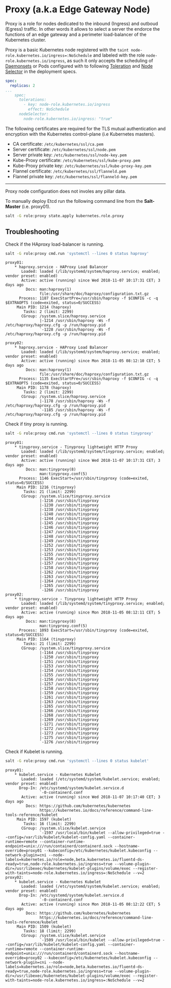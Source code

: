 # Proxy (a.k.a Edge Gateway Node)

Proxy is a role for nodes dedicated to the inbound (Ingress) and outboud (Egress) traffic. In other words it allows to select a server the endorce the functions of an edge gateway and a perimeter load-balancer of the Kubernetes cluster.

Proxy is a basic Kubernetes node registered with the `taint node-role.kubernetes.io/ingress=:NoSchedule` and labeled with the role `node-role.kubernetes.io/ingress`, as such it only accepts the scheduling of [Daemonsets](https://kubernetes.io/docs/concepts/workloads/controllers/daemonset/) or Pods configured with to following [Toleration](https://kubernetes.io/docs/concepts/configuration/taint-and-toleration/) and [Node Selector](https://kubernetes.io/docs/concepts/configuration/assign-pod-node/) in the deployment specs.

```yaml
spec:
  replicas: 2
...
    spec:
      tolerations:
        - key: node-role.kubernetes.io/ingress
          effect: NoSchedule
      nodeSelector:
        node-role.kubernetes.io/ingress: "true"
```

The following certificates are required for the TLS mutual authentication and encryption with the Kubernetes control-plane (i.e Kubernetes masters).

* CA certificate: `/etc/kubernetes/ssl/ca.pem`
* Server certificate: `/etc/kubernetes/ssl/node.pem`
* Server private key: `/etc/kubernetes/ssl/node-key.pem`
* Kube-Proxy certificate: `/etc/kubernetes/ssl/kube-proxy.pem`
* Kube-Proxy private key: `/etc/kubernetes/ssl/kube-proxy-key.pem`
* Flannel certificate: `/etc/kubernetes/ssl/flanneld.pem`
* Flannel private key: `/etc/kubernetes/ssl/flanneld-key.pem`

---

Proxy node configuration does not involes any pillar data.



To manually deploy Etcd run the following command line from the **Salt-Master** (i.e. proxy01).

```bash
salt -G role:proxy state.apply kubernetes.role.proxy
```

## Troubleshooting

Check if the HAproxy load-balancer is running.

```bash
salt -G role:proxy cmd.run 'systemctl --lines 0 status haproxy'
```

```text
proxy01:
    * haproxy.service - HAProxy Load Balancer
       Loaded: loaded (/lib/systemd/system/haproxy.service; enabled; vendor preset: enabled)
       Active: active (running) since Wed 2018-11-07 10:17:31 CET; 3 days ago
         Docs: man:haproxy(1)
               file:/usr/share/doc/haproxy/configuration.txt.gz
      Process: 1187 ExecStartPre=/usr/sbin/haproxy -f $CONFIG -c -q $EXTRAOPTS (code=exited, status=0/SUCCESS)
     Main PID: 1214 (haproxy)
        Tasks: 2 (limit: 2299)
       CGroup: /system.slice/haproxy.service
               |-1214 /usr/sbin/haproxy -Ws -f /etc/haproxy/haproxy.cfg -p /run/haproxy.pid
               `-1228 /usr/sbin/haproxy -Ws -f /etc/haproxy/haproxy.cfg -p /run/haproxy.pid

proxy02:
    * haproxy.service - HAProxy Load Balancer
       Loaded: loaded (/lib/systemd/system/haproxy.service; enabled; vendor preset: enabled)
       Active: active (running) since Mon 2018-11-05 08:12:10 CET; 5 days ago
         Docs: man:haproxy(1)
               file:/usr/share/doc/haproxy/configuration.txt.gz
      Process: 1135 ExecStartPre=/usr/sbin/haproxy -f $CONFIG -c -q $EXTRAOPTS (code=exited, status=0/SUCCESS)
     Main PID: 1178 (haproxy)
        Tasks: 2 (limit: 2299)
       CGroup: /system.slice/haproxy.service
               |-1178 /usr/sbin/haproxy -Ws -f /etc/haproxy/haproxy.cfg -p /run/haproxy.pid
               `-1185 /usr/sbin/haproxy -Ws -f /etc/haproxy/haproxy.cfg -p /run/haproxy.pid

```

Check if tiny proxy is running.

```bash
salt -G role:proxy cmd.run 'systemctl --lines 0 status tinyproxy'
```

```text
proxy01:
    * tinyproxy.service - Tinyproxy lightweight HTTP Proxy
       Loaded: loaded (/lib/systemd/system/tinyproxy.service; enabled; vendor preset: enabled)
       Active: active (running) since Wed 2018-11-07 10:17:31 CET; 3 days ago
         Docs: man:tinyproxy(8)
               man:tinyproxy.conf(5)
      Process: 1146 ExecStart=/usr/sbin/tinyproxy (code=exited, status=0/SUCCESS)
     Main PID: 1216 (tinyproxy)
        Tasks: 21 (limit: 2299)
       CGroup: /system.slice/tinyproxy.service
               |-1216 /usr/sbin/tinyproxy
               |-1230 /usr/sbin/tinyproxy
               |-1238 /usr/sbin/tinyproxy
               |-1240 /usr/sbin/tinyproxy
               |-1244 /usr/sbin/tinyproxy
               |-1245 /usr/sbin/tinyproxy
               |-1246 /usr/sbin/tinyproxy
               |-1247 /usr/sbin/tinyproxy
               |-1248 /usr/sbin/tinyproxy
               |-1249 /usr/sbin/tinyproxy
               |-1252 /usr/sbin/tinyproxy
               |-1253 /usr/sbin/tinyproxy
               |-1255 /usr/sbin/tinyproxy
               |-1256 /usr/sbin/tinyproxy
               |-1257 /usr/sbin/tinyproxy
               |-1258 /usr/sbin/tinyproxy
               |-1262 /usr/sbin/tinyproxy
               |-1263 /usr/sbin/tinyproxy
               |-1264 /usr/sbin/tinyproxy
               |-1265 /usr/sbin/tinyproxy
               `-1266 /usr/sbin/tinyproxy
proxy02:
    * tinyproxy.service - Tinyproxy lightweight HTTP Proxy
       Loaded: loaded (/lib/systemd/system/tinyproxy.service; enabled; vendor preset: enabled)
       Active: active (running) since Mon 2018-11-05 08:12:11 CET; 5 days ago
         Docs: man:tinyproxy(8)
               man:tinyproxy.conf(5)
      Process: 1093 ExecStart=/usr/sbin/tinyproxy (code=exited, status=0/SUCCESS)
     Main PID: 1164 (tinyproxy)
        Tasks: 21 (limit: 2299)
       CGroup: /system.slice/tinyproxy.service
               |-1164 /usr/sbin/tinyproxy
               |-1250 /usr/sbin/tinyproxy
               |-1251 /usr/sbin/tinyproxy
               |-1253 /usr/sbin/tinyproxy
               |-1254 /usr/sbin/tinyproxy
               |-1255 /usr/sbin/tinyproxy
               |-1256 /usr/sbin/tinyproxy
               |-1257 /usr/sbin/tinyproxy
               |-1258 /usr/sbin/tinyproxy
               |-1259 /usr/sbin/tinyproxy
               |-1261 /usr/sbin/tinyproxy
               |-1263 /usr/sbin/tinyproxy
               |-1265 /usr/sbin/tinyproxy
               |-1266 /usr/sbin/tinyproxy
               |-1268 /usr/sbin/tinyproxy
               |-1269 /usr/sbin/tinyproxy
               |-1271 /usr/sbin/tinyproxy
               |-1272 /usr/sbin/tinyproxy
               |-1273 /usr/sbin/tinyproxy
               |-1275 /usr/sbin/tinyproxy
               `-1276 /usr/sbin/tinyproxy
```

Check if Kubelet is running.

```bash
salt -G role:proxy cmd.run 'systemctl --lines 0 status kubelet'
```

```text
proxy01:
    * kubelet.service - Kubernetes Kubelet
       Loaded: loaded (/etc/systemd/system/kubelet.service; enabled; vendor preset: enabled)
      Drop-In: /etc/systemd/system/kubelet.service.d
               `-0-containerd.conf
       Active: active (running) since Wed 2018-11-07 10:17:40 CET; 3 days ago
         Docs: https://github.com/kubernetes/kubernetes
               https://kubernetes.io/docs/reference/command-line-tools-reference/kubelet
     Main PID: 1597 (kubelet)
        Tasks: 16 (limit: 2299)
       CGroup: /system.slice/kubelet.service
               `-1597 /usr/local/bin/kubelet --allow-privileged=true --config=/var/lib/kubelet/kubelet-config.yaml --container-runtime=remote --container-runtime-endpoint=unix:///run/containerd/containerd.sock --hostname-override=proxy01 --kubeconfig=/etc/kubernetes/kubelet.kubeconfig --network-plugin=cni --node-labels=kubernetes.io/role=node,beta.kubernetes.io/fluentd-ds-ready=true,node-role.kubernetes.io/ingress=true --volume-plugin-dir=/usr/libexec/kubernetes/kubelet-plugins/volume/exec --register-with-taints=node-role.kubernetes.io/ingress=:NoSchedule --v=2
proxy02:
    * kubelet.service - Kubernetes Kubelet
       Loaded: loaded (/etc/systemd/system/kubelet.service; enabled; vendor preset: enabled)
      Drop-In: /etc/systemd/system/kubelet.service.d
               `-0-containerd.conf
       Active: active (running) since Mon 2018-11-05 08:12:22 CET; 5 days ago
         Docs: https://github.com/kubernetes/kubernetes
               https://kubernetes.io/docs/reference/command-line-tools-reference/kubelet
     Main PID: 1509 (kubelet)
        Tasks: 18 (limit: 2299)
       CGroup: /system.slice/kubelet.service
               `-1509 /usr/local/bin/kubelet --allow-privileged=true --config=/var/lib/kubelet/kubelet-config.yaml --container-runtime=remote --container-runtime-endpoint=unix:///run/containerd/containerd.sock --hostname-override=proxy02 --kubeconfig=/etc/kubernetes/kubelet.kubeconfig --network-plugin=cni --node-labels=kubernetes.io/role=node,beta.kubernetes.io/fluentd-ds-ready=true,node-role.kubernetes.io/ingress=true --volume-plugin-dir=/usr/libexec/kubernetes/kubelet-plugins/volume/exec --register-with-taints=node-role.kubernetes.io/ingress=:NoSchedule --v=2
```